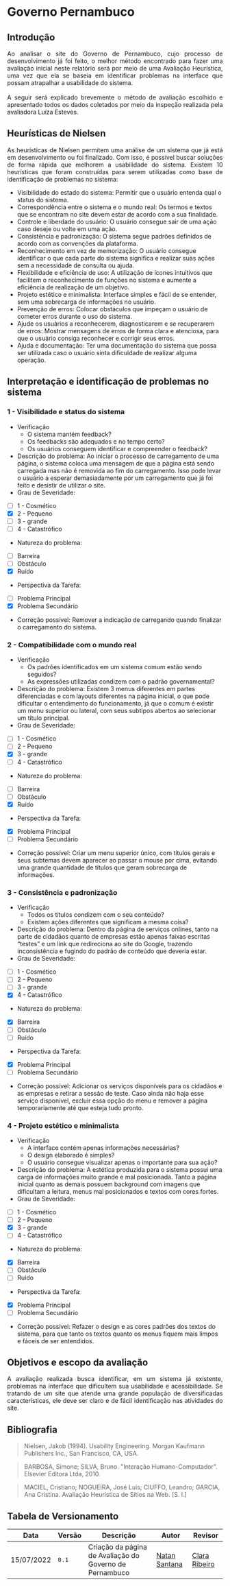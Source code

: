 # Governo Pernambuco

## Introdução

<div style="text-align: justify">
Ao analisar o site do Governo de Pernambuco, cujo processo de
desenvolvimento já foi feito, o melhor método encontrado para fazer uma
avaliação inicial neste relatório será por meio de uma Avaliação Heurística,
uma vez que ela se baseia em identificar problemas na interface que possam
atrapalhar a usabilidade do sistema.
<br/><br/>
A seguir será explicado brevemente o método de avaliação escolhido e apresentado todos os dados
coletados por meio da inspeção realizada pela avaliadora Luíza Esteves.
</div>

## Heurísticas de Nielsen

<div style="text-align: justify">
As heurísticas de Nielsen permitem uma análise de um sistema que já
está em desenvolvimento ou foi finalizado. Com isso, é possível buscar
soluções de forma rápida que melhorem a usabilidade do sistema. Existem 10
heurísticas que foram construídas para serem utilizadas como base de
identificação de problemas no sistema:
</div>

- Visibilidade do estado do sistema: Permitir que o usuário entenda qual o status do sistema.
- Correspondência entre o sistema e o mundo real: Os termos e textos que se encontram no site devem estar de acordo com a sua finalidade.
- Controle e liberdade do usuário: O usuário consegue sair de uma ação caso deseje ou volte em uma ação.
- Consistência e padronização: O sistema segue padrões definidos de acordo com as convenções da plataforma.
- Reconhecimento em vez de memorização:  O usuário consegue identificar o que cada parte do sistema significa e realizar suas ações sem a necessidade de consulta ou ajuda.
- Flexibilidade e eficiência de uso: A utilização de ícones intuitivos que facilitem o reconhecimento de funções no sistema e aumente a eficiência de realização de um objetivo.
- Projeto estético e minimalista: Interface simples e fácil de se entender, sem uma sobrecarga de informações no usuário.
- Prevenção de erros: Colocar obstáculos que impeçam o usuário de cometer erros durante o uso do sistema.
- Ajude os usuários a reconhecerem, diagnosticarem e se recuperarem de erros:  Mostrar mensagens de erros de forma clara e atenciosa, para que o usuário consiga reconhecer e corrigir seus erros.
- Ajuda e documentação: Ter uma documentação do sistema que possa ser utilizada caso o usuário sinta dificuldade de realizar alguma operação.

## Interpretação e identificação de problemas no sistema

### 1 - Visibilidade e status do sistema

- Verificação
    - O sistema mantém feedback?
    - Os feedbacks são adequados e no tempo certo?
    - Os usuários conseguem identificar e compreender o feedback?
- Descrição do problema: Ao iniciar o processo de carregamento de uma página, o sistema
coloca uma mensagem de que a página está sendo carregada mas não é
removida ao fim do carregamento. Isso pode levar o usuário a esperar
demasiadamente por um carregamento que já foi feito e desistir de utilizar o
site.
- Grau de Severidade:
- [ ] 1 - Cosmético
- [x] 2 - Pequeno
- [ ] 3 - grande
- [ ] 4 - Catastrófico
- Natureza do problema:
- [ ] Barreira
- [ ] Obstáculo
- [x] Ruído
- Perspectiva da Tarefa:
- [ ] Problema Principal
- [x] Problema Secundário
- Correção possível: Remover a indicação de carregando quando finalizar o carregamento
do sistema.

### 2 - Compatibilidade com o mundo real

- Verificação
    - Os padrões identificados em um sistema comum estão sendo seguidos?
    - As expressões utilizadas condizem com o padrão governamental?
- Descrição do problema: Existem 3 menus diferentes em partes diferenciadas e com layouts diferentes na página inicial, o que pode dificultar o entendimento do funcionamento, já que o comum é existir um menu superior ou lateral, com seus subtipos abertos ao selecionar um título principal.
- Grau de Severidade:
- [ ] 1 - Cosmético
- [ ] 2 - Pequeno
- [x] 3 - grande
- [ ] 4 - Catastrófico
- Natureza do problema:
- [ ] Barreira
- [ ] Obstáculo
- [x] Ruído
- Perspectiva da Tarefa:
- [x] Problema Principal
- [ ] Problema Secundário
- Correção possível: Criar um menu superior único, com títulos gerais e seus subtemas devem aparecer ao passar o mouse por cima, evitando uma grande quantidade de títulos que geram sobrecarga de informações.

### 3 - Consistência e padronização
- Verificação
    - Todos os títulos condizem com o seu conteúdo?
    - Existem ações diferentes que significam a mesma coisa?
- Descrição do problema: Dentro da página de serviços onlines, tanto na parte de cidadãos quanto de empresas estão apenas faixas escritas “testes” e um link que redireciona ao site do Google, trazendo inconsistência e fugindo do padrão de conteúdo que deveria estar.
- Grau de Severidade:
- [ ] 1 - Cosmético
- [ ] 2 - Pequeno
- [ ] 3 - grande
- [x] 4 - Catastrófico
- Natureza do problema:
- [x] Barreira
- [ ] Obstáculo
- [ ] Ruído
- Perspectiva da Tarefa:
- [x] Problema Principal
- [ ] Problema Secundário
- Correção possível: Adicionar os serviços disponíveis para os cidadãos e as empresas e retirar a sessão de teste. Caso ainda não haja esse serviço disponível, excluir essa opção do menu e remover a página temporariamente até que esteja tudo pronto.

### 4 - Projeto estético e minimalista
- Verificação
    - A interface contém apenas informações necessárias?
    - O design elaborado é simples?
    - O usuário consegue visualizar apenas o importante para sua ação?
- Descrição do problema: A estética produzida para o sistema possui uma carga de informações muito grande e mal posicionada. Tanto a página inicial quanto as demais possuem background com imagens que dificultam a leitura, menus mal posicionados e textos com cores fortes.
- Grau de Severidade:
- [ ] 1 - Cosmético
- [ ] 2 - Pequeno
- [x] 3 - grande
- [ ] 4 - Catastrófico
- Natureza do problema:
- [x] Barreira
- [ ] Obstáculo
- [ ] Ruído
- Perspectiva da Tarefa:
- [x] Problema Principal
- [ ] Problema Secundário
- Correção possível: Refazer o design e as cores padrões dos textos do sistema, para que tanto os textos quanto os menus fiquem mais limpos e fáceis de ser entendidos.

## Objetivos e escopo da avaliação

<div style="text-align: justify">
A avaliação realizada busca identificar, em um sistema já existente,
problemas na interface que dificultem sua usabilidade e acessibilidade. Se
tratando de um site que atende uma grande população de diversificadas
características, ele deve ser claro e de fácil identificação nas atividades do
site.
</div>

## Bibliografia
> Nielsen, Jakob (1994). Usability Engineering. Morgan Kaufmann Publishers Inc., San Francisco, CA, USA.

> BARBOSA, Simone; SILVA, Bruno. "Interação Humano-Computador". Elsevier Editora Ltda, 2010.

> MACIEL, Cristiano; NOGUEIRA, José Luis; CIUFFO, Leandro; GARCIA, Ana Cristina. Avaliação Heurística de Sítios na Web. [S. l.]

## Tabela de Versionamento

| Data | Versão | Descrição | Autor | Revisor |
| ---- | ------ | --------- | ----- | ------- |
| 15/07/2022 | `0.1`  | Criação da página de Avaliação do Governo de Pernambuco | [Natan Santana](https://github.com/Neitan2001) | [Clara Ribeiro](https://github.com/clara-ribeiro)